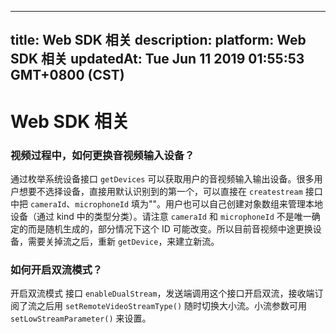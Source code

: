 
---
title: Web SDK 相关
description: 
platform: Web SDK 相关
updatedAt: Tue Jun 11 2019 01:55:53 GMT+0800 (CST)
---
# Web SDK 相关
### 视频过程中，如何更换音视频输入设备？
通过枚举系统设备接口 `getDevices` 可以获取用户的音视频输入输出设备。很多用户想要不选择设备，直接用默认识别到的第一个，可以直接在 `createstream` 接口中把 `cameraId`、`microphoneId` 填为""。用户也可以自己创建对象数组来管理本地设备（通过 kind 中的类型分类）。请注意 `cameraId` 和 `microphoneId` 不是唯一确定的而是随机生成的，部分情况下这个 ID 可能改变。所以目前音视频中途更换设备，需要关掉流之后，重新 `getDevice`，来建立新流。

### 如何开启双流模式？
开启双流模式 接口 `enableDualStream`，发送端调用这个接口开启双流，接收端订阅了流之后用 `setRemoteVideoStreamType()` 随时切换大小流。小流参数可用 `setLowStreamParameter()` 来设置。

